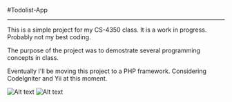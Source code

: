 #Todolist-App
* * *

This is a simple project for my CS-4350 class.
It is a work in progress. Probably not my best coding.

The purpose of the project was to demostrate several programming concepts in class.

Eventually I'll be moving this project to a PHP framework. Considering CodeIgniter and Yii at this moment.

![Alt text](https://github.com/wonitta/todolist-app/raw/master/images/login.png "Login page")
![Alt text](https://github.com/wonitta/todolist-app/raw/master/images/todolist.png "Todo List")
